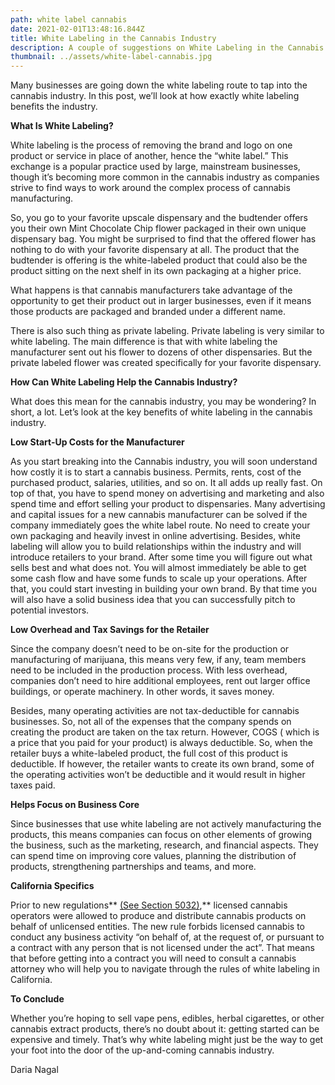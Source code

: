 ```yaml
---
path: white label cannabis
date: 2021-02-01T13:48:16.844Z
title: White Labeling in the Cannabis Industry
description: A couple of suggestions on White Labeling in the Cannabis Industry
thumbnail: ../assets/white-label-cannabis.jpg
---
```

Many businesses are going down the white labeling route to tap into the cannabis industry. In this post, we’ll look at how exactly white labeling benefits the industry.

**What Is White Labeling?**

White labeling is the process of removing the brand and logo on one product or service in place of another, hence the “white label.” This exchange is a popular practice used by large, mainstream businesses, though it’s becoming more common in the cannabis industry as companies strive to find ways to work around the complex process of cannabis manufacturing.

So, you go to your favorite upscale dispensary and the budtender offers you their own Mint Chocolate Chip flower packaged in their own unique dispensary bag. You might be surprised to find that the offered flower has nothing to do with your favorite dispensary at all. The product that the budtender is offering is the white-labeled product that could also be the product sitting on the next shelf in its own packaging at a higher price.

What happens is that cannabis manufacturers take advantage of the opportunity to get their product out in larger businesses, even if it means those products are packaged and branded under a different name.

There is also such thing as private labeling. Private labeling is very similar to white labeling. The main difference is that with white labeling the manufacturer sent out his flower to dozens of other dispensaries. But the private labeled flower was created specifically for your favorite dispensary.

**How Can White Labeling Help the Cannabis Industry?**

What does this mean for the cannabis industry, you may be wondering? In short, a lot. Let’s look at the key benefits of white labeling in the cannabis industry.

**Low Start-Up Costs for the Manufacturer**

As you start breaking into the Cannabis industry, you will soon understand how costly it is to start a cannabis business. Permits, rents, cost of the purchased product, salaries, utilities, and so on. It all adds up really fast. On top of that, you have to spend money on advertising and marketing and also spend time and effort selling your product to dispensaries. Many advertising and capital issues for a new cannabis manufacturer can be solved if the company immediately goes the white label route. No need to create your own packaging and heavily invest in online advertising. Besides, white labeling will allow you to build relationships within the industry and will introduce retailers to your brand. After some time you will figure out what sells best and what does not. You will almost immediately be able to get some cash flow and have some funds to scale up your operations. After that, you could start investing in building your own brand. By that time you will also have a solid business idea that you can successfully pitch to potential investors.

**Low Overhead and Tax Savings for the Retailer**

Since the company doesn’t need to be on-site for the production or manufacturing of marijuana, this means very few, if any, team members need to be included in the production process. With less overhead, companies don’t need to hire additional employees, rent out larger office buildings, or operate machinery. In other words, it saves money.

Besides, many operating activities are not tax-deductible for cannabis businesses. So, not all of the expenses that the company spends on creating the product are taken on the tax return. However, COGS ( which is a price that you paid for your product) is always deductible. So, when the retailer buys a white-labeled product, the full cost of this product is deductible. If however, the retailer wants to create its own brand, some of the operating activities won’t be deductible and it would result in higher taxes paid.  

**Helps Focus on Business Core**

Since businesses that use white labeling are not actively manufacturing the products, this means companies can focus on other elements of growing the business, such as the marketing, research, and financial aspects. They can spend time on improving core values, planning the distribution of products, strengthening partnerships and teams, and more.

**California Specifics**

Prior to new regulations** [(See Section 5032)](https://bcc.ca.gov/law_regs/cannabis_order_of_adoption.pdf),** licensed cannabis operators were allowed to produce and distribute cannabis products on behalf of unlicensed entities. The new rule forbids licensed cannabis to conduct any business activity “on behalf of, at the request of, or pursuant to a contract with any person that is not licensed under the act”. That means that before getting into a contract you will need to consult a cannabis attorney who will help you to navigate through the rules of white labeling in California.

**To Conclude**

Whether you’re hoping to sell vape pens, edibles, herbal cigarettes, or other cannabis extract products, there’s no doubt about it: getting started can be expensive and timely. That’s why white labeling might just be the way to get your foot into the door of the up-and-coming cannabis industry.

Daria Nagal